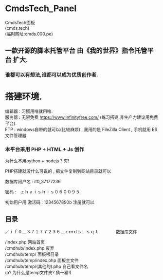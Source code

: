 # CmdsTech_Panel
CmdsTech面板<br />
(cmds.tech)<br />
(临时网址:cmds.000.pe)<br />
## 一款**开源**的脚本托管平台 由《我的世界》指令托管平台 扩大.
### 谁都可以有想法,谁都可以成为优质创作者.

# 搭建环境.
 编辑器 : 习惯用啥就用啥.<br />
 服务器 : 无限免费 https://www.infinityfree.com/ (练习搭建,非生产力建议用免费平台).<br />
 FTP : windows自带的就可以(比较麻烦) , 我用的是 FileZilla Client , 手机就用 ES文件管理器.<br />

### 本平台采用 PHP + HTML + Js 创作
 为什么不用python + nodejs ? 穷!

 PHP搭建就没什么可说的 , 把文件复制到网站目录就可以

 数据库用户名 : if0_37177236

 密码 :　ｚｈａｉｓｈｉｓ０６００９５

 初始用户用 激活码 : 1234567890b 注册就可以
 ## 目录
 ／ｉｆ０＿３７１７７２３６＿ｃｍｄｓ．ｓｑｌ　　　　数据库文件
 
 /index.php                   网站首页<br />
 /cmdhub/index.php            废弃<br />
 /cmdhub/temp/                面板根目录<br />
 /cmdhub/temp/index.php       面板主文件<br />
 /cmdhub/temp/(其他的).php    自己看文件名<br />
 (a? 为什么是temp文件夹? 猜一猜!)<br />
